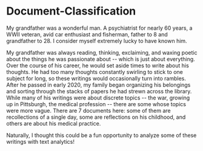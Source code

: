 # Document-Classification
My grandfather was a wonderful man. A psychiatrist for nearly 60 years, a WWII veteran, avid car enthusiast and fisherman, father to 8 and grandfather to 28. I consider myself extremely lucky to have known him. 

My grandfather was always reading, thinking, exclaiming, and waxing poetic about the things he was passionate about -- which is just about everything. Over the course of his career, he would set aside times to write about his thoughts. He had too many thoughts constantly swirling to stick to one subject for long, so these writings would occasionally turn into rambles. After he passed in early 2020, my family began organizing his belongings and sorting through the stacks of papers he had strewn across the library. While many of his writings were about discrete topics -- the war, growing up in Pittsburgh, the medical profession -- there are some whose topics were more vague. There are 7 documents here: some of them are recollections of a single day, some are reflections on his childhood, and others are about his medical practice.

Naturally, I thought this could be a fun opportunity to analyze some of these writings with text analytics!
